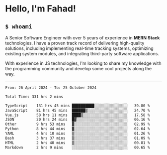 <h1>Hello, I'm Fahad!</h1>

<h2><code>$ whoami</code></h2>

A Senior Software Engineer with over 5 years of experience in **MERN Stack** technologies. I have a proven track record of delivering high-quality solutions, including implementing real-time tracking systems, optimizing existing system modules, and integrating third-party software applications.

With experience in JS technologies, I'm looking to share my knowledge with the programming community and develop some cool projects along the way.

---

<!--START_SECTION:waka-->

```txt
From: 26 April 2024 - To: 25 October 2024

Total Time: 331 hrs 2 mins

TypeScript    131 hrs 45 mins ██████████░░░░░░░░░░░░░░░   39.80 %
JavaScript    81 hrs 45 mins  ██████▒░░░░░░░░░░░░░░░░░░   24.70 %
Vue.js        58 hrs 11 mins  ████▒░░░░░░░░░░░░░░░░░░░░   17.58 %
JSON          20 hrs 24 mins  █▓░░░░░░░░░░░░░░░░░░░░░░░   06.16 %
Other         9 hrs 53 mins   ▓░░░░░░░░░░░░░░░░░░░░░░░░   02.99 %
Python        8 hrs 44 mins   ▓░░░░░░░░░░░░░░░░░░░░░░░░   02.64 %
YAML          4 hrs 10 mins   ▒░░░░░░░░░░░░░░░░░░░░░░░░   01.26 %
Bash          3 hrs 37 mins   ▒░░░░░░░░░░░░░░░░░░░░░░░░   01.09 %
HTML          2 hrs 40 mins   ▒░░░░░░░░░░░░░░░░░░░░░░░░   00.81 %
Markdown      2 hrs 9 mins    ░░░░░░░░░░░░░░░░░░░░░░░░░   00.65 %
```

<!--END_SECTION:waka-->

<!--
**heyFahad/heyFahad** is a ✨ _special_ ✨ repository because its `README.md` (this file) appears on your GitHub profile.

Here are some ideas to get you started:

- 🔭 I’m currently working on ...
- 🌱 I’m currently learning ...
- 👯 I’m looking to collaborate on ...
- 🤔 I’m looking for help with ...
- 💬 Ask me about ...
- 📫 How to reach me: ...
- 😄 Pronouns: ...
- ⚡ Fun fact: ...
-->
